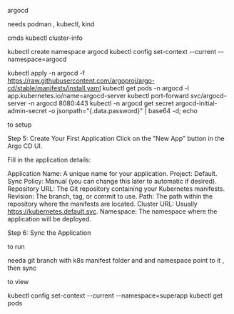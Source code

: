 argocd 

needs podman , kubectl, kind

cmds
kubectl cluster-info

kubectl create namespace argocd
kubectl config set-context --current --namespace=argocd

kubectl apply -n argocd -f https://raw.githubusercontent.com/argoproj/argo-cd/stable/manifests/install.yaml
kubectl get pods -n argocd -l app.kubernetes.io/name=argocd-server
kubectl port-forward svc/argocd-server -n argocd 8080:443
kubectl -n argocd get secret argocd-initial-admin-secret -o jsonpath="{.data.password}" | base64 -d; echo


to setup


Step 5: Create Your First Application
Click on the "New App" button in the Argo CD UI.

Fill in the application details:

Application Name: A unique name for your application.
Project: Default.
Sync Policy: Manual (you can change this later to automatic if desired).
Repository URL: The Git repository containing your Kubernetes manifests.
Revision: The branch, tag, or commit to use.
Path: The path within the repository where the manifests are located.
Cluster URL: Usually https://kubernetes.default.svc.
Namespace: The namespace where the application will be deployed.


Step 6: Sync the Application


to run

needa git branch with k8s manifest folder and and namespace point to it , then sync 

to view

kubectl config set-context --current --namespace=superapp
kubectl get pods
